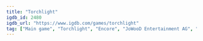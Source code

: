 ```yaml
---
title: "Torchlight"
igdb_id: 2480
igdb_url: "https://www.igdb.com/games/torchlight"
tag: ["Main game", "Torchlight", "Encore", "JoWooD Entertainment AG", "Runic Games", "Perfect World Entertainment", "Microsoft Studios", "World Domination Industries, Inc.", "Role-playing (RPG)", "Hack and slash/Beat 'em up", "Single player", "Bird view / Isometric", "Action", "Fantasy", "Historical"]
---
```

